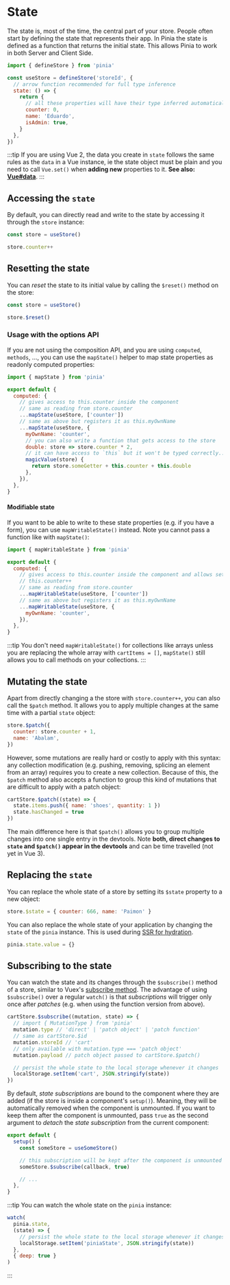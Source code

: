 # State

The state is, most of the time, the central part of your store. People often start by defining the state that represents their app. In Pinia the state is defined as a function that returns the initial state. This allows Pinia to work in both Server and Client Side.

```js
import { defineStore } from 'pinia'

const useStore = defineStore('storeId', {
  // arrow function recommended for full type inference
  state: () => {
    return {
      // all these properties will have their type inferred automatically
      counter: 0,
      name: 'Eduardo',
      isAdmin: true,
    }
  },
})
```

:::tip
If you are using Vue 2, the data you create in `state` follows the same rules as the `data` in a Vue instance, ie the state object must be plain and you need to call `Vue.set()` when **adding new** properties to it. **See also: [Vue#data](https://vuejs.org/v2/api/#data)**.
:::

## Accessing the `state`

By default, you can directly read and write to the state by accessing it through the `store` instance:

```js
const store = useStore()

store.counter++
```

## Resetting the state

You can _reset_ the state to its initial value by calling the `$reset()` method on the store:

```js
const store = useStore()

store.$reset()
```

### Usage with the options API

If you are not using the composition API, and you are using `computed`, `methods`, ..., you can use the `mapState()` helper to map state properties as readonly computed properties:

```js
import { mapState } from 'pinia'

export default {
  computed: {
    // gives access to this.counter inside the component
    // same as reading from store.counter
    ...mapState(useStore, ['counter'])
    // same as above but registers it as this.myOwnName
    ...mapState(useStore, {
      myOwnName: 'counter',
      // you can also write a function that gets access to the store
      double: store => store.counter * 2,
      // it can have access to `this` but it won't be typed correctly...
      magicValue(store) {
        return store.someGetter + this.counter + this.double
      },
    }),
  },
}
```

#### Modifiable state

If you want to be able to write to these state properties (e.g. if you have a form), you can use `mapWritableState()` instead. Note you cannot pass a function like with `mapState()`:

```js
import { mapWritableState } from 'pinia'

export default {
  computed: {
    // gives access to this.counter inside the component and allows setting it
    // this.counter++
    // same as reading from store.counter
    ...mapWritableState(useStore, ['counter'])
    // same as above but registers it as this.myOwnName
    ...mapWritableState(useStore, {
      myOwnName: 'counter',
    }),
  },
}
```

:::tip
You don't need `mapWritableState()` for collections like arrays unless you are replacing the whole array with `cartItems = []`, `mapState()` still allows you to call methods on your collections.
:::

## Mutating the state

<!-- TODO: disable this with `strictMode` -->

Apart from directly changing a the store with `store.counter++`, you can also call the `$patch` method. It allows you to apply multiple changes at the same time with a partial `state` object:

```js
store.$patch({
  counter: store.counter + 1,
  name: 'Abalam',
})
```

However, some mutations are really hard or costly to apply with this syntax: any collection modification (e.g. pushing, removing, splicing an element from an array) requires you to create a new collection. Because of this, the `$patch` method also accepts a function to group this kind of mutations that are difficult to apply with a patch object:

```js
cartStore.$patch((state) => {
  state.items.push({ name: 'shoes', quantity: 1 })
  state.hasChanged = true
})
```

<!-- TODO: disable this with `strictMode`, `{ noDirectPatch: true }` -->

The main difference here is that `$patch()` allows you to group multiple changes into one single entry in the devtools. Note **both, direct changes to `state` and `$patch()` appear in the devtools** and can be time travelled (not yet in Vue 3).

## Replacing the `state`

You can replace the whole state of a store by setting its `$state` property to a new object:

```js
store.$state = { counter: 666, name: 'Paimon' }
```

You can also replace the whole state of your application by changing the `state` of the `pinia` instance. This is used during [SSR for hydration](../ssr/#state-hydration).

```js
pinia.state.value = {}
```

## Subscribing to the state

You can watch the state and its changes through the `$subscribe()` method of a store, similar to Vuex's [subscribe method](https://vuex.vuejs.org/api/#subscribe). The advantage of using `$subscribe()` over a regular `watch()` is that _subscriptions_ will trigger only once after _patches_ (e.g. when using the function version from above).

```js
cartStore.$subscribe((mutation, state) => {
  // import { MutationType } from 'pinia'
  mutation.type // 'direct' | 'patch object' | 'patch function'
  // same as cartStore.$id
  mutation.storeId // 'cart'
  // only available with mutation.type === 'patch object'
  mutation.payload // patch object passed to cartStore.$patch()

  // persist the whole state to the local storage whenever it changes
  localStorage.setItem('cart', JSON.stringify(state))
})
```

By default, _state subscriptions_ are bound to the component where they are added (if the store is inside a component's `setup()`). Meaning, they will be automatically removed when the component is unmounted. If you want to keep them after the component is unmounted, pass `true` as the second argument to _detach_ the _state subscription_ from the current component:

```js
export default {
  setup() {
    const someStore = useSomeStore()

    // this subscription will be kept after the component is unmounted
    someStore.$subscribe(callback, true)

    // ...
  },
}
```

:::tip
You can watch the whole state on the `pinia` instance:

```js
watch(
  pinia.state,
  (state) => {
    // persist the whole state to the local storage whenever it changes
    localStorage.setItem('piniaState', JSON.stringify(state))
  },
  { deep: true }
)
```

:::
